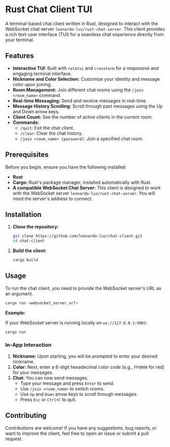 # Rust Chat Client TUI

A terminal-based chat client written in Rust, designed to interact with the WebSocket chat server `leonardo-luz/rust-chat-server`. This client provides a rich text-user interface (TUI) for a seamless chat experience directly from your terminal.

## Features

*   **Interactive TUI:** Built with `ratatui` and `crossterm` for a responsive and engaging terminal interface.
*   **Nickname and Color Selection:** Customize your identity and message color upon joining.
*   **Room Management:** Join different chat rooms using the `/join <room_name>` command.
*   **Real-time Messaging:** Send and receive messages in real-time.
*   **Message History Scrolling:** Scroll through past messages using the Up and Down arrow keys.
*   **Client Count:** See the number of active clients in the current room.
*   **Commands:**
    *   `/quit`: Exit the chat client.
    *   `/clear`: Clear the chat history.
    *   `/join <room_name> [password]`: Join a specified chat room.

## Prerequisites

Before you begin, ensure you have the following installed:

*   **Rust**
*   **Cargo:** Rust's package manager, installed automatically with Rust.
*   **A compatible WebSocket Chat Server:** This client is designed to work with the WebSocket server `leonardo-luz/rust-chat-server`. You will need the server's address to connect.

## Installation

1.  **Clone the repository:**
    ```bash
    git clone https://github.com/leonardo-luz/chat-client.git
    cd chat-client
    ```

2.  **Build the client:**
    ```bash
    cargo build
    ```

## Usage

To run the chat client, you need to provide the WebSocket server's URL as an argument.

```bash
cargo run <websocket_server_url>
```

**Example:**

If your WebSocket server is running locally on `ws://127.0.0.1:9001`:

```bash
cargo run
```

### In-App Interaction

1.  **Nickname:** Upon starting, you will be prompted to enter your desired nickname.
2.  **Color:** Next, enter a 6-digit hexadecimal color code (e.g., `FF0000` for red) for your messages.
3.  **Chat:** You can now send messages.
    *   Type your message and press `Enter` to send.
    *   Use `/join <room_name>` to switch rooms.
    *   Use `Up` and `Down` arrow keys to scroll through messages.
    *   Press `Esc` or `Ctrl+C` to quit.

## Contributing

Contributions are welcome! If you have any suggestions, bug reports, or want to improve the client, feel free to open an issue or submit a pull request.
